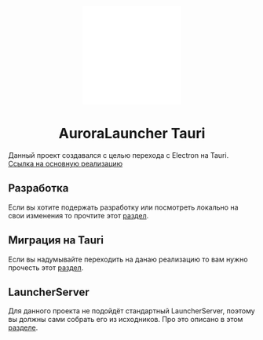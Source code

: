 <p align="center"><img src="./frontend/runtime/assets/images/logo.png" width="200px" height="200px"></p>
<h1 align="center">AuroraLauncher Tauri</h1>

Данный проект создавался с целью перехода с Electron на Tauri. \
[Ссылка на основную реализацию](https://github.com/AuroraTeam/Launcher)

## Разработка

Если вы хотите подержать разработку или посмотреть локально на свои изменения то прочтите этот [раздел](https://github.com/kostya-main/Aurora-tauri/tree/master/docs/DEVELOPMENT.md).

## Миграция на Tauri

Если вы надумывайте переходить на данаю реализацию то вам нужно прочесть этот [раздел](https://github.com/kostya-main/Aurora-tauri/tree/master/docs/USE.md).

## LauncherServer

Для данного проекта не подойдёт стандартный LauncherServer, поэтому вы должны сами собрать его из исходников. Про это описано в этом [разделе](https://github.com/kostya-main/Aurora-tauri/tree/master/docs/LAUNCHERSERVER.md).